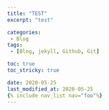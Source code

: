 ```yaml
---
title: "TEST"
excerpt: "test"

categories:
 - Blog
tags:
 - [Blog, jekyll, Github, Git]

toc: true
toc_stricky: true

date: 2020-05-25
last_modified_at: 2020-05-25
{% include nav_list nav="foo"%}
---
```


